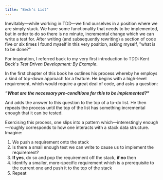 ```yaml
---
title: "Beck's List"
---
```


Inevitably—while working in TDD—we find ourselves in a position where we are simply stuck. We have some functionality that needs to be implemented, but in order to do so there is no minute, incremental change which we can write a test for. After writing (and subsequently rewriting) a section of code five or six times I found myself in this very position, asking myself, "what is to be done?"

For inspiration, I referred back to my very first introduction to TDD: Kent Beck's *Test Driven Development: By Example*. 

In the first chapter of this book he outlines his process whereby he employs a kind of top-down approach for a feature. He begins with a high-level requirement, which would require a great deal of code, and asks a question:

***"What are the necessary pre-conditions for this to be implemented?"***

And adds the answer to this question to the top of a to-do list. He then repeats the process until the top of the list has something incremental enough that it can be tested.

Exercising this process, one slips into a pattern which—interestingly enough—roughly corresponds to how one interacts with a stack data structure. Imagine:

1. We push a requirement onto the stack
2. Is there a small enough test we can write to cause us to implement the requirement?
3. **If yes**, do so and pop the requirement off the stack, **if no** then
4. Identify a smaller, more-specific requirement which is a prerequisite to the current one and push it to the top of the stack
5. Repeat